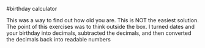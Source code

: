 #birthday calculator

This was a way to find out how old you are.
This is NOT the easiest solution.
The point of this exercises was to think outside the box.
I turned dates and your birthday into decimals, subtracted the decimals, and then converted the decimals back into readable numbers

